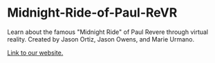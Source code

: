 # Midnight-Ride-of-Paul-ReVR
Learn about the famous "Midnight Ride" of Paul Revere through virtual reality. Created by Jason Ortiz, Jason Owens, and Marie Urmano.

[Link to our website.](http://vr-dev2.github.io/Midnight-Ride-of-Paul-ReVR/)
